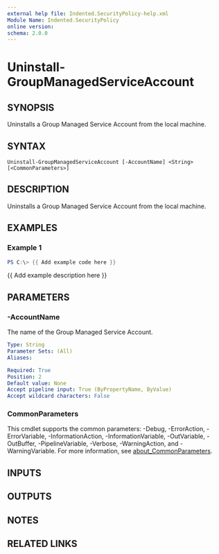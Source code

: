 ```yaml
---
external help file: Indented.SecurityPolicy-help.xml
Module Name: Indented.SecurityPolicy
online version:
schema: 2.0.0
---
```


# Uninstall-GroupManagedServiceAccount

## SYNOPSIS
Uninstalls a Group Managed Service Account from the local machine.

## SYNTAX

```
Uninstall-GroupManagedServiceAccount [-AccountName] <String> [<CommonParameters>]
```

## DESCRIPTION
Uninstalls a Group Managed Service Account from the local machine.

## EXAMPLES

### Example 1
```powershell
PS C:\> {{ Add example code here }}
```

{{ Add example description here }}

## PARAMETERS

### -AccountName
The name of the Group Managed Service Account.

```yaml
Type: String
Parameter Sets: (All)
Aliases:

Required: True
Position: 2
Default value: None
Accept pipeline input: True (ByPropertyName, ByValue)
Accept wildcard characters: False
```

### CommonParameters
This cmdlet supports the common parameters: -Debug, -ErrorAction, -ErrorVariable, -InformationAction, -InformationVariable, -OutVariable, -OutBuffer, -PipelineVariable, -Verbose, -WarningAction, and -WarningVariable. For more information, see [about_CommonParameters](http://go.microsoft.com/fwlink/?LinkID=113216).

## INPUTS

## OUTPUTS

## NOTES

## RELATED LINKS
